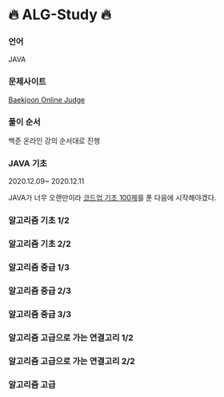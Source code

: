 # 🔥 ALG-Study 🔥

### 언어
JAVA

### 문제사이트
[Baekjoon Online Judge](https://www.acmicpc.net/)

### 풀이 순서
백준 온라인 강의 순서대로 진행
### JAVA 기초
2020.12.09~ 2020.12.11

JAVA가 너무 오랜만이라 [코드업 기초 100제](https://codeup.kr/problemsetsol.php?psid=23)를 푼 다음에 시작해야겠다.

### 알고리즘 기초 1/2
### 알고리즘 기초 2/2
### 알고리즘 중급 1/3
### 알고리즘 중급 2/3
### 알고리즘 중급 3/3
### 알고리즘 고급으로 가는 연결고리 1/2
### 알고리즘 고급으로 가는 연결고리 2/2
### 알고리즘 고급

